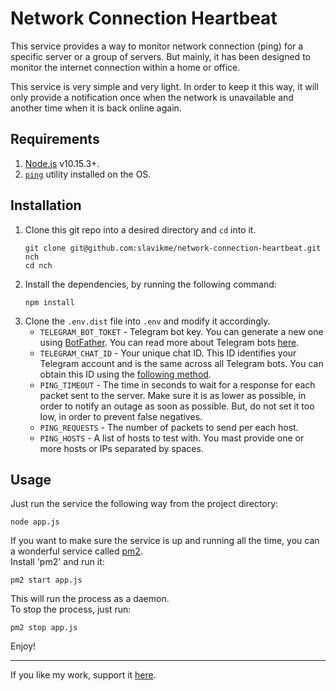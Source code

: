 # Network Connection Heartbeat

This service provides a way to monitor network connection (ping) for a specific server or a group of servers.
But mainly, it has been designed to monitor the internet connection within a home or office.

This service is very simple and very light. In order to keep it this way, it will only provide a notification once when the network is unavailable and another time when it is back online again.

## Requirements
1. [Node.js](https://nodejs.org/en/) v10.15.3+.
3. [`ping`](https://en.wikipedia.org/wiki/Ping_%28networking_utility%29) utility installed on the OS.

## Installation
1. Clone this git repo into a desired directory and `cd` into it.
   ```$xslt
   git clone git@github.com:slavikme/network-connection-heartbeat.git nch
   cd nch
   ```
2. Install the dependencies, by running the following command:
   ```$xslt
   npm install
   ```
3. Clone the `.env.dist` file into `.env` and modify it accordingly.  
   * `TELEGRAM_BOT_TOKET` - Telegram bot key. You can generate a new one using 
     [BotFather](https://telegram.me/BotFather). You can read more about Telegram 
     bots [here](https://core.telegram.org/bots).
   * `TELEGRAM_CHAT_ID` - Your unique chat ID. This ID identifies your Telegram 
     account and is the same across all Telegram bots. You can obtain this ID using 
     the [following method](https://stackoverflow.com/questions/32423837/telegram-bot-how-to-get-a-group-chat-id).
   * `PING_TIMEOUT` - The time in seconds to wait for a response for each packet 
     sent to the server. Make sure it is as lower as possible, in order to notify 
     an outage as soon as possible. But, do not set it too low, in order to prevent 
     false negatives.
   * `PING_REQUESTS` - The number of packets to send per each host.
   * `PING_HOSTS` - A list of hosts to test with. You mast provide one or more hosts 
     or IPs separated by spaces.

## Usage
Just run the service the following way from the project directory:
```$xslt
node app.js
```

If you want to make sure the service is up and running all the time, you can a wonderful service called [pm2](https://github.com/Unitech/pm2).  
Install 'pm2' and run it:
```$xslt
pm2 start app.js
```
This will run the process as a daemon.  
To stop the process, just run:
```$xslt
pm2 stop app.js
```

Enjoy!

---

If you like my work, support it [here](https://slavik.meltser.info/).

